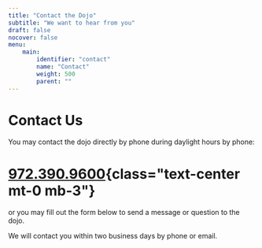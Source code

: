 ```yaml
---
title: "Contact the Dojo"
subtitle: "We want to hear from you"
draft: false
nocover: false
menu:
    main:
        identifier: "contact"
        name: "Contact"
        weight: 500
        parent: ""
---
```


# Contact Us

You may contact the dojo directly by phone during daylight hours by phone:

# [972.390.9600](tel:9723909600){class="text-center mt-0 mb-3"}

or you may fill out the form below to send a message or question to the dojo.

We will contact you within two business days by phone or email.